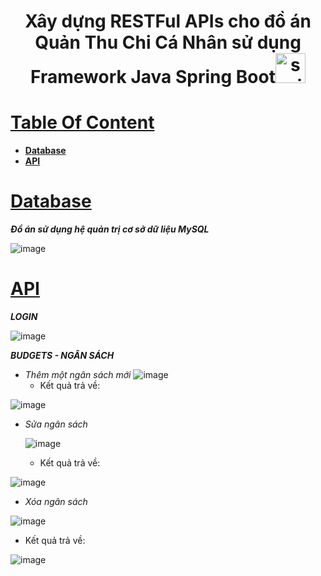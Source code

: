 
<h1 align="center">Xây dựng RESTFul APIs cho đồ án Quản Thu Chi Cá Nhân sử dụng Framework Java Spring Boot<a href="https://spring.io/learn" name="spring boot" ><img width="48" height="48" src="https://img.icons8.com/color/48/spring-logo.png" alt="spring-logo"/></a></h1>

# [**Table Of Content**](#table-of-content)
- [**Database**](#database)
- [**API**](#api)

# [**Database**](#database)
***Đồ án sử dụng hệ quản trị cơ sở dữ liệu MySQL***

![image](https://github.com/TranHuuTruong2904/QuanLyThuChiCaNhan_API/assets/83656656/357d90a8-30f8-4413-91b8-32f45a7ac05a)

# [**API**](#api)

***LOGIN***

  ![image](https://github.com/TranHuuTruong2904/QuanLyThuChiCaNhan_API/assets/83656656/6534653e-6548-4e8a-ba11-daaab5d9a6c6)

***BUDGETS - NGÂN SÁCH***
- *Thêm một ngân sách mới*
  ![image](https://github.com/TranHuuTruong2904/QuanLyThuChiCaNhan_API/assets/83656656/d74d553f-9d33-40c9-b168-621e17b7f175)
  - Kết quả trả về:
 
![image](https://github.com/TranHuuTruong2904/QuanLyThuChiCaNhan_API/assets/83656656/433afb58-9e11-45ae-a838-6184f615ad97)


- *Sửa ngân sách*

  ![image](https://github.com/TranHuuTruong2904/QuanLyThuChiCaNhan_API/assets/83656656/b5461288-1f8b-445d-8ade-4c24f6818261)

  - Kết quả trả về:
 
![image](https://github.com/TranHuuTruong2904/QuanLyThuChiCaNhan_API/assets/83656656/7ccff7b1-96f2-4e50-ba47-dfc512e6b9e6)


- *Xóa ngân sách*

![image](https://github.com/TranHuuTruong2904/QuanLyThuChiCaNhan_API/assets/83656656/b5461288-1f8b-445d-8ade-4c24f6818261)

  - Kết quả trả về:

 ![image](https://github.com/TranHuuTruong2904/QuanLyThuChiCaNhan_API/assets/83656656/169cde49-9806-497e-bba9-77a49b062bc0)






